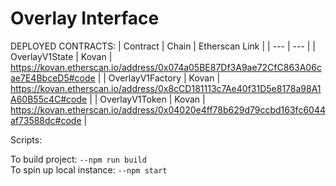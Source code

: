 # Overlay Interface

DEPLOYED CONTRACTS:
| Contract | Chain | Etherscan Link |
| --- | --- |
| OverlayV1State | Kovan | https://kovan.etherscan.io/address/0x074a05BE87Df3A9ae72CfC863A06cae7E4BbceD5#code |
| OverlayV1Factory | Kovan | https://kovan.etherscan.io/address/0x8cCD181113c7Ae40f31D5e8178a98A1A60B55c4C#code |
| OverlayV1Token | Kovan | https://kovan.etherscan.io/address/0x04020e4ff78b629d79ccbd163fc6044af73588dc#code |

Scripts:

To build project: `--npm run build`
<br/>
To spin up local instance: `--npm start`
